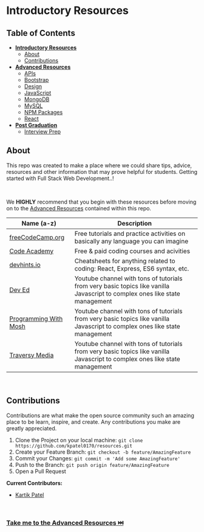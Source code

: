 # Introductory Resources

## **Table of Contents**

- [**Introductory Resources**](README.md#introductory-resources)
  - [About](README.md#about)
  - [Contributions](README.md#contributions)
- [**Advanced Resources**](ADVANCED.md#advanced-resources)
  - [APIs](ADVANCED.md#apis)
  - [Bootstrap](ADVANCED.md#bootstrap)
  - [Design](ADVANCED.md#design)
  - [JavaScript](ADVANCED.md#javascript)
  - [MongoDB](ADVANCED.md#mongodb)
  - [MySQL](ADVANCED.md#mysql)
  - [NPM Packages](ADVANCED.md#npm-packages)
  - [React](ADVANCED.md#react)
- [**Post Graduation**](POST-GRADUATION.md#post-graduation-resources)
  - [Interview Prep](POST-GRADUATION.md#interview-prep)


## About

This repo was created to make a place where we could share tips, advice, resources and other information that may prove helpful for students. Getting started with Full Stack Web Development..!


<br />



We **HIGHLY** recommend that you begin with these resources before moving on to the [Advanced Resources](advanced-resources.md#advanced-resources) contained within this repo.

| Name (a-z)                                                                | Description                                                                                                                 |
| ------------------------------------------------------------------------- | --------------------------------------------------------------------------------------------------------------------------- |
| [freeCodeCamp.org](https://freeCodeCamp.org/)                             | Free tutorials and practice activities on basically any language you can imagine                                            |
| [Code Academy](https://codeacademy.com)                                   | Free & paid coding courses and acivities                                                                                    |
| [devhints.io](https://devhints.io/)                                       | Cheatsheets for anything related to coding: React, Express, ES6 syntax, etc.                                                |
| [Dev Ed](https://www.youtube.com/channel/UClb90NQQcskPUGDIXsQEz5Q)        | Youtube channel with tons of tutorials from very basic topics like vanilla Javascript to complex ones like state management |
| [Programming With Mosh](https://www.youtube.com/user/programmingwithmosh) | Youtube channel with tons of tutorials from very basic topics like vanilla Javascript to complex ones like state management |
| [Traversy Media](https://www.youtube.com/user/TechGuyWeb)                 | Youtube channel with tons of tutorials from very basic topics like vanilla Javascript to complex ones like state management |

<br />



## Contributions

Contributions are what make the open source community such an amazing place to be learn, inspire, and create. Any contributions you make are greatly appreciated.

1. Clone the Project on your local machine: `git clone https://github.com/kpatel0170/resources.git`
2. Create your Feature Branch: `git checkout -b feature/AmazingFeature`
3. Commit your Changes: `git commit -m 'Add some AmazingFeature'`
4. Push to the Branch: `git push origin feature/AmazingFeature`
5. Open a Pull Request

**Current Contributors:**

- [Kartik Patel](https://github.com/kpatel0170)

<br />



### [Take me to the **Advanced Resources** ⏭️ ](ADVANCED.md#advanced-resources)